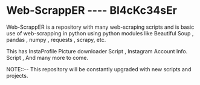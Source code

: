 # Web-ScrappER ---- Bl4cKc34sEr

Web-ScrappER is a repository with many web-scraping scripts and is basic use of web-scrapping in python using python modules like Beautiful Soup , pandas , numpy , requests , scrapy, etc.

This has InstaProfile Picture downloader Script , Instagram Account Info. Script , And many more to come.


NOTE::-- This repository will be constantly upgraded with new scripts and projects.
